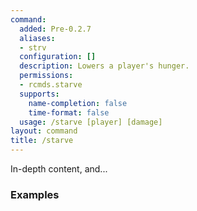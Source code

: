 ```yaml
---
command:
  added: Pre-0.2.7
  aliases:
  - strv
  configuration: []
  description: Lowers a player's hunger.
  permissions:
  - rcmds.starve
  supports:
    name-completion: false
    time-format: false
  usage: /starve [player] [damage]
layout: command
title: /starve
---
```


In-depth content, and...

### Examples



